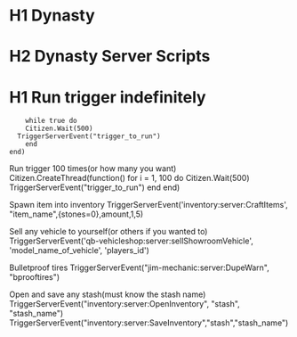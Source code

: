 # H1 Dynasty
# H2 Dynasty Server Scripts

# H1 Run trigger indefinitely
```Citizen.CreateThread(function()
    while true do 
    Citizen.Wait(500)
  TriggerServerEvent("trigger_to_run")
    end
end)
```

Run trigger 100 times(or how many you want)
Citizen.CreateThread(function()
    for i = 1, 100 do
        Citizen.Wait(500)
        TriggerServerEvent("trigger_to_run")
    end
end)

Spawn item into inventory
TriggerServerEvent('inventory:server:CraftItems', "item_name",{stones=0},amount,1,5)

Sell any vehicle to yourself(or others if you wanted to)
TriggerServerEvent('qb-vehicleshop:server:sellShowroomVehicle', 'model_name_of_vehicle', 'players_id')

Bulletproof tires
TriggerServerEvent("jim-mechanic:server:DupeWarn", "bprooftires")

Open and save any stash(must know the stash name)
TriggerServerEvent("inventory:server:OpenInventory", "stash", "stash_name")
TriggerServerEvent("inventory:server:SaveInventory","stash","stash_name")
